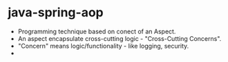 # java-spring-aop
* Programming technique based on conect of an Aspect.
* An aspect encapsulate cross-cutting logic - "Cross-Cutting Concerns".
* "Concern" means logic/functionality - like logging, security.
*  

